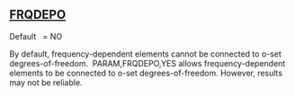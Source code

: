 ## [FRQDEPO](https://nexus.hexagon.com/documentationcenter/bundle/MSC_Nastran_2022.4/page/Nastran_Combined_Book/qrg/parameters/TOC.FRQDEPO.xhtml)

Default    = NO

By default, frequency-dependent elements cannot be connected to o-set degrees-of-freedom.  PARAM,FRQDEPO,YES allows frequency-dependent elements to be connected to o-set degrees-of-freedom. However, results may not be reliable.

